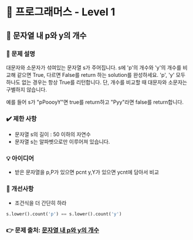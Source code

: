 # 🔔 프로그래머스 - Level 1
## 📑 문자열 내 p와 y의 개수
### 📌 문제 설명
대문자와 소문자가 섞여있는 문자열 s가 주어집니다. 
s에 'p'의 개수와 'y'의 개수를 비교해 같으면 True, 다르면 False를 return 하는 solution를 완성하세요. 
'p', 'y' 모두 하나도 없는 경우는 항상 True를 리턴합니다. 
단, 개수를 비교할 때 대문자와 소문자는 구별하지 않습니다.

예를 들어 s가 "pPoooyY"면 true를 return하고 "Pyy"라면 false를 return합니다.

### ✔️ 제한 사항
- 문자열 s의 길이 : 50 이하의 자연수
- 문자열 s는 알파벳으로만 이루어져 있습니다.

### 💡 아이디어
- 받은 문자열을 p,P가 있으면 pcnt y,Y가 있으면 ycnt에 담아서 비교 

### 💬 개선사항
- 조건식을 더 간단히 하라 
```python
s.lower().count('p') == s.lower().count('y')
```
### 👉 문제 출처: [문자열 내 p와 y의 개수](https://programmers.co.kr/learn/courses/30/lessons/12916)


